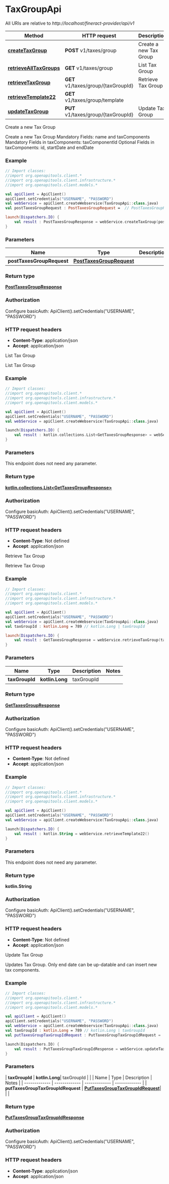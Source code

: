 # TaxGroupApi

All URIs are relative to *http://localhost/fineract-provider/api/v1*

| Method | HTTP request | Description |
| ------------- | ------------- | ------------- |
| [**createTaxGroup**](TaxGroupApi.md#createTaxGroup) | **POST** v1/taxes/group | Create a new Tax Group |
| [**retrieveAllTaxGroups**](TaxGroupApi.md#retrieveAllTaxGroups) | **GET** v1/taxes/group | List Tax Group |
| [**retrieveTaxGroup**](TaxGroupApi.md#retrieveTaxGroup) | **GET** v1/taxes/group/{taxGroupId} | Retrieve Tax Group |
| [**retrieveTemplate22**](TaxGroupApi.md#retrieveTemplate22) | **GET** v1/taxes/group/template |  |
| [**updateTaxGroup**](TaxGroupApi.md#updateTaxGroup) | **PUT** v1/taxes/group/{taxGroupId} | Update Tax Group |



Create a new Tax Group

Create a new Tax Group Mandatory Fields: name and taxComponents Mandatory Fields in taxComponents: taxComponentId Optional Fields in taxComponents: id, startDate and endDate

### Example
```kotlin
// Import classes:
//import org.openapitools.client.*
//import org.openapitools.client.infrastructure.*
//import org.openapitools.client.models.*

val apiClient = ApiClient()
apiClient.setCredentials("USERNAME", "PASSWORD")
val webService = apiClient.createWebservice(TaxGroupApi::class.java)
val postTaxesGroupRequest : PostTaxesGroupRequest =  // PostTaxesGroupRequest | 

launch(Dispatchers.IO) {
    val result : PostTaxesGroupResponse = webService.createTaxGroup(postTaxesGroupRequest)
}
```

### Parameters
| Name | Type | Description  | Notes |
| ------------- | ------------- | ------------- | ------------- |
| **postTaxesGroupRequest** | [**PostTaxesGroupRequest**](PostTaxesGroupRequest.md)|  | |

### Return type

[**PostTaxesGroupResponse**](PostTaxesGroupResponse.md)

### Authorization


Configure basicAuth:
    ApiClient().setCredentials("USERNAME", "PASSWORD")

### HTTP request headers

 - **Content-Type**: application/json
 - **Accept**: application/json


List Tax Group

List Tax Group

### Example
```kotlin
// Import classes:
//import org.openapitools.client.*
//import org.openapitools.client.infrastructure.*
//import org.openapitools.client.models.*

val apiClient = ApiClient()
apiClient.setCredentials("USERNAME", "PASSWORD")
val webService = apiClient.createWebservice(TaxGroupApi::class.java)

launch(Dispatchers.IO) {
    val result : kotlin.collections.List<GetTaxesGroupResponse> = webService.retrieveAllTaxGroups()
}
```

### Parameters
This endpoint does not need any parameter.

### Return type

[**kotlin.collections.List&lt;GetTaxesGroupResponse&gt;**](GetTaxesGroupResponse.md)

### Authorization


Configure basicAuth:
    ApiClient().setCredentials("USERNAME", "PASSWORD")

### HTTP request headers

 - **Content-Type**: Not defined
 - **Accept**: application/json


Retrieve Tax Group

Retrieve Tax Group

### Example
```kotlin
// Import classes:
//import org.openapitools.client.*
//import org.openapitools.client.infrastructure.*
//import org.openapitools.client.models.*

val apiClient = ApiClient()
apiClient.setCredentials("USERNAME", "PASSWORD")
val webService = apiClient.createWebservice(TaxGroupApi::class.java)
val taxGroupId : kotlin.Long = 789 // kotlin.Long | taxGroupId

launch(Dispatchers.IO) {
    val result : GetTaxesGroupResponse = webService.retrieveTaxGroup(taxGroupId)
}
```

### Parameters
| Name | Type | Description  | Notes |
| ------------- | ------------- | ------------- | ------------- |
| **taxGroupId** | **kotlin.Long**| taxGroupId | |

### Return type

[**GetTaxesGroupResponse**](GetTaxesGroupResponse.md)

### Authorization


Configure basicAuth:
    ApiClient().setCredentials("USERNAME", "PASSWORD")

### HTTP request headers

 - **Content-Type**: Not defined
 - **Accept**: application/json




### Example
```kotlin
// Import classes:
//import org.openapitools.client.*
//import org.openapitools.client.infrastructure.*
//import org.openapitools.client.models.*

val apiClient = ApiClient()
apiClient.setCredentials("USERNAME", "PASSWORD")
val webService = apiClient.createWebservice(TaxGroupApi::class.java)

launch(Dispatchers.IO) {
    val result : kotlin.String = webService.retrieveTemplate22()
}
```

### Parameters
This endpoint does not need any parameter.

### Return type

**kotlin.String**

### Authorization


Configure basicAuth:
    ApiClient().setCredentials("USERNAME", "PASSWORD")

### HTTP request headers

 - **Content-Type**: Not defined
 - **Accept**: application/json


Update Tax Group

Updates Tax Group. Only end date can be up-datable and can insert new tax components.

### Example
```kotlin
// Import classes:
//import org.openapitools.client.*
//import org.openapitools.client.infrastructure.*
//import org.openapitools.client.models.*

val apiClient = ApiClient()
apiClient.setCredentials("USERNAME", "PASSWORD")
val webService = apiClient.createWebservice(TaxGroupApi::class.java)
val taxGroupId : kotlin.Long = 789 // kotlin.Long | taxGroupId
val putTaxesGroupTaxGroupIdRequest : PutTaxesGroupTaxGroupIdRequest =  // PutTaxesGroupTaxGroupIdRequest | 

launch(Dispatchers.IO) {
    val result : PutTaxesGroupTaxGroupIdResponse = webService.updateTaxGroup(taxGroupId, putTaxesGroupTaxGroupIdRequest)
}
```

### Parameters
| **taxGroupId** | **kotlin.Long**| taxGroupId | |
| Name | Type | Description  | Notes |
| ------------- | ------------- | ------------- | ------------- |
| **putTaxesGroupTaxGroupIdRequest** | [**PutTaxesGroupTaxGroupIdRequest**](PutTaxesGroupTaxGroupIdRequest.md)|  | |

### Return type

[**PutTaxesGroupTaxGroupIdResponse**](PutTaxesGroupTaxGroupIdResponse.md)

### Authorization


Configure basicAuth:
    ApiClient().setCredentials("USERNAME", "PASSWORD")

### HTTP request headers

 - **Content-Type**: application/json
 - **Accept**: application/json

